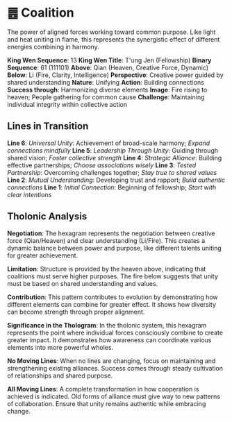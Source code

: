 # ䷌ Coalition

The power of aligned forces working toward common purpose. Like light and heat uniting in flame, this represents the synergistic effect of different energies combining in harmony.


**King Wen Sequence**: 13
**King Wen Title**: T'ung Jen (Fellowship)
**Binary Sequence**: 61 (111101)
**Above**: Qian (Heaven, Creative Force, Dynamic)
**Below**: Li (Fire, Clarity, Intelligence)
**Perspective**: Creative power guided by shared understanding
**Nature**: Unifying
**Action**: Building connections
**Success through**: Harmonizing diverse elements
**Image**: Fire rising to heaven; People gathering for common cause
**Challenge**: Maintaining individual integrity within collective action

## Lines in Transition
**Line 6**: *Universal Unity*: Achievement of broad-scale harmony; *Expand connections mindfully*
**Line 5**: *Leadership Through Unity*: Guiding through shared vision; *Foster collective strength*
**Line 4**: *Strategic Alliance*: Building effective partnerships; *Choose associations wisely*
**Line 3**: *Tested Partnership*: Overcoming challenges together; *Stay true to shared values*
**Line 2**: *Mutual Understanding*: Developing trust and rapport; *Build authentic connections*
**Line 1**: *Initial Connection*: Beginning of fellowship; *Start with clear intentions*

## Tholonic Analysis
**Negotiation**: The hexagram represents the negotiation between creative force (Qian/Heaven) and clear understanding (Li/Fire). This creates a dynamic balance between power and purpose, like different talents uniting for greater achievement.

**Limitation**: Structure is provided by the heaven above, indicating that coalitions must serve higher purposes. The fire below suggests that unity must be based on shared understanding and values.

**Contribution**: This pattern contributes to evolution by demonstrating how different elements can combine for greater effect. It shows how diversity can become strength through proper alignment.

**Significance in the Thologram**: In the tholonic system, this hexagram represents the point where individual forces consciously combine to create greater impact. It demonstrates how awareness can coordinate various elements into more powerful wholes.

**No Moving Lines**: When no lines are changing, focus on maintaining and strengthening existing alliances. Success comes through steady cultivation of relationships and shared purpose.

**All Moving Lines**: A complete transformation in how cooperation is achieved is indicated. Old forms of alliance must give way to new patterns of collaboration. Ensure that unity remains authentic while embracing change.
